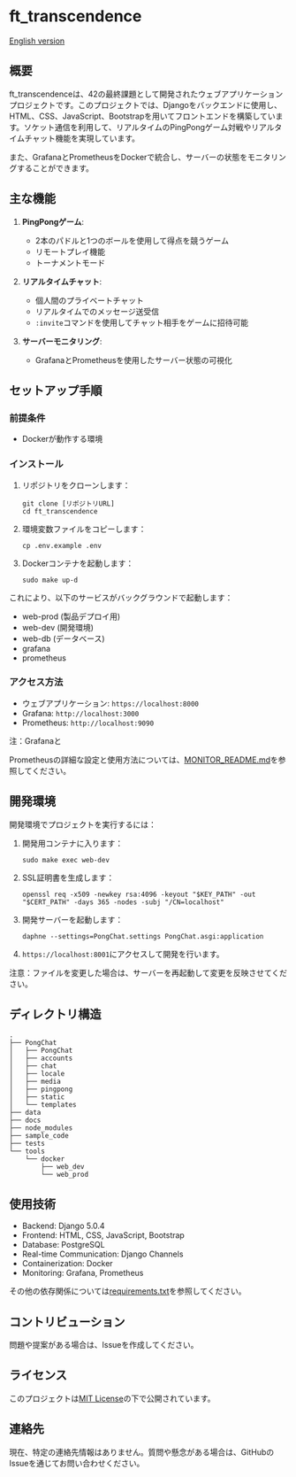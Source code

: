 # ft_transcendence

[English version](../README.md)

## 概要

ft_transcendenceは、42の最終課題として開発されたウェブアプリケーションプロジェクトです。このプロジェクトでは、Djangoをバックエンドに使用し、HTML、CSS、JavaScript、Bootstrapを用いてフロントエンドを構築しています。ソケット通信を利用して、リアルタイムのPingPongゲーム対戦やリアルタイムチャット機能を実現しています。

また、GrafanaとPrometheusをDockerで統合し、サーバーの状態をモニタリングすることができます。

## 主な機能

1. **PingPongゲーム**:

   - 2本のパドルと1つのボールを使用して得点を競うゲーム
   - リモートプレイ機能
   - トーナメントモード

2. **リアルタイムチャット**:

   - 個人間のプライベートチャット
   - リアルタイムでのメッセージ送受信
   - `:invite`コマンドを使用してチャット相手をゲームに招待可能

3. **サーバーモニタリング**:
   - GrafanaとPrometheusを使用したサーバー状態の可視化

## セットアップ手順

### 前提条件

- Dockerが動作する環境

### インストール

1. リポジトリをクローンします：

   ```
   git clone [リポジトリURL]
   cd ft_transcendence
   ```

2. 環境変数ファイルをコピーします：

   ```
   cp .env.example .env
   ```

3. Dockerコンテナを起動します：
   ```
   sudo make up-d
   ```

これにより、以下のサービスがバックグラウンドで起動します：

- web-prod (製品デプロイ用)
- web-dev (開発環境)
- web-db (データベース)
- grafana
- prometheus

### アクセス方法

- ウェブアプリケーション: `https://localhost:8000`
- Grafana: `http://localhost:3000`
- Prometheus: `http://localhost:9090`

注：Grafanaと

Prometheusの詳細な設定と使用方法については、[MONITOR_README.md](./MONITOR_README_ja.md)を参照してください。

## 開発環境

開発環境でプロジェクトを実行するには：

1. 開発用コンテナに入ります：

   ```
   sudo make exec web-dev
   ```

2. SSL証明書を生成します：

   ```
   openssl req -x509 -newkey rsa:4096 -keyout "$KEY_PATH" -out "$CERT_PATH" -days 365 -nodes -subj "/CN=localhost"
   ```

3. 開発サーバーを起動します：

   ```
   daphne --settings=PongChat.settings PongChat.asgi:application
   ```

4. `https://localhost:8001`にアクセスして開発を行います。

注意：ファイルを変更した場合は、サーバーを再起動して変更を反映させてください。

## ディレクトリ構造

```
.
├── PongChat
│   ├── PongChat
│   ├── accounts
│   ├── chat
│   ├── locale
│   ├── media
│   ├── pingpong
│   ├── static
│   └── templates
├── data
├── docs
├── node_modules
├── sample_code
├── tests
└── tools
    └── docker
        ├── web_dev
        └── web_prod
```

## 使用技術

- Backend: Django 5.0.4
- Frontend: HTML, CSS, JavaScript, Bootstrap
- Database: PostgreSQL
- Real-time Communication: Django Channels
- Containerization: Docker
- Monitoring: Grafana, Prometheus

その他の依存関係については[requirements.txt](./requirements.txt)を参照してください。

## コントリビューション

問題や提案がある場合は、Issueを作成してください。

## ライセンス

このプロジェクトは[MIT License](LICENSE)の下で公開されています。

## 連絡先

現在、特定の連絡先情報はありません。質問や懸念がある場合は、GitHubのIssueを通じてお問い合わせください。
